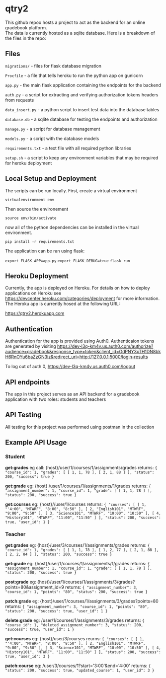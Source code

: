# qtry2
This github repoo hosts a project to act as the backend for an online gradebook platform.  
The data is currently hosted as a sqlite database.  Here is a breakdown of the files in the repo:

## Files

`migrations/` - files for flask database migration

`Procfile` - a file that tells heroku to run the python app on gunicorn

`app.py` - the main flask application containing the endpoints for the backend

`auth.py` - a script for extracting and verifying authorization tokens headers from requests

`data_insert.py` - a python script to insert test data into the database tables

`database.db` - a sqlite database for testing the endpoints and authorization

`manage.py` - a script for database management

`models.py` -  a script with the database models

`requirements.txt` - a text file with all required python libraries

`setup.sh` - a script to keep any environment variables that may be required for heroku deployment


## Local Setup and Deployment
The scripts can be run locally.  First, create a virtual environment

`virtualenvironment env`

Then source the environement

`source env/bin/activate`

now all of the python dependencies can be installed in the virtual environment.

`pip install -r requirements.txt`

The application can be ran using flask:

`export FLASK_APP=app.py`
`export FLASK_DEBUG=true`
`flask run`

## Heroku Deployment
Currently, the app is deployed on Heroku.  For details on how to deploy applications on Heroku see https://devcenter.heroku.com/categories/deployment for more information.
The Heroku app is currently hosed at the following URL:

https://qtry2.herokuapp.com

## Authentication
Authentication for the app is provided using Auth0.  Authenticaion tokens are generated by visiting https://dev-l3q-km4v.us.auth0.com/authorize?audience=gradebook&response_type=token&client_id=GdPNY3xTH1DN8bkH6RnOYu6baZzGN3iz&redirect_uri=http://127.0.0.1:5000/login-results

To log out of auth 0, https://dev-l3q-km4v.us.auth0.com/logout


## API endpoints
The app in this project serves as an API backend for a gradebook application with two roles: students and teachers


## API Testing
All testing for this project was performed using postman in the collection 


## Example API Usage
### Student
**get:grades**
eg call: {host}/user/1/courses/1/assignments/grades
returns: `{
    "course_id": 1,
    "grades": [
        [
            1,
            1,
            78
        ],
        [
            2,
            1,
            88
        ]
    ],
    "status": 200,
    "success": true
}`

**get:grade**
eg: {host} /user/1/courses/1/assignments/1/grades
returns: `{
    "assignment_number": 1,
    "course_id": 1,
    "grade": [
        [
            1,
            1,
            78
        ]
    ],
    "status": 200,
    "success": true
}`

**get:courses**
eg: {host}//user/1/courses
returns: `{
    "courses": [
        [
            1,
            "'4:00",
            "MTWRF",
            "8:00",
            "8:50"
        ],
        [
            2,
            "English101",
            "MTWRF",
            "9:00",
            "9:50"
        ],
        [
            3,
            "Science101",
            "MTWRF",
            "10:00",
            "10:50"
        ],
        [
            4,
            "History101",
            "MTWRF",
            "11:00",
            "11:50"
        ]
    ],
    "status": 200,
    "success": true,
    "user_id": 1
}`

### Teacher
**get:grades**
eg: {host}/user/3/courses/1/assignments/grades
returns: `{
    "course_id": 1,
    "grades": [
        [
            1,
            1,
            78
        ],
        [
            1,
            2,
            77
        ],
        [
            2,
            1,
            88
        ],
        [
            2,
            2,
            84
        ]
    ],
    "status": 200,
    "success": true
}`

**get:grade**
eg: {host}/user/1/courses/1/assignments/1/grades
returns: `{
    "assignment_number": 1,
    "course_id": 1,
    "grade": [
        [
            1,
            1,
            78
        ]
    ],
    "status": 200,
    "success": true
}`

**post:grade**
eg: {host}/user/1/courses/1/assignments/3/grades?points=80&assignment_id=9
returns: `{
    "assignment_number": 3,
    "course_id": 1,
    "points": "80",
    "status": 200,
    "success": true
}`

**patch:grade**
eg: {host}/user/1/courses/1/assignments/3/grades?points=80
returns: `{
    "assignment_number": 3,
    "course_id": 1,
    "points": "80",
    "status": 200,
    "success": true,
    "user_id": 1
}`

**delete:grade**
eg: /user/1/courses/1/assignments/3/grades
returns: `{
    "course_id": 1,
    "deleted_assignment_number": 3,
    "status": 200,
    "success": true,
    "user_id": 1
}`

**get:courses**
eg: {host}/user/3/courses
reurns: `{
    "courses": [
        [
            1,
            "'4:00",
            "MTWRF",
            "8:00",
            "8:50"
        ],
        [
            2,
            "English101",
            "MTWRF",
            "9:00",
            "9:50"
        ],
        [
            3,
            "Science101",
            "MTWRF",
            "10:00",
            "10:50"
        ],
        [
            4,
            "History101",
            "MTWRF",
            "11:00",
            "11:50"
        ]
    ],
    "status": 200,
    "success": true,
    "user_id": 3
}`

**patch:course**
eg: /user/3/courses/1?start='3:00'&end='4:00'
returns: `{
    "status": 200,
    "success": true,
    "updated_course": 1,
    "user_id": 3
}`






